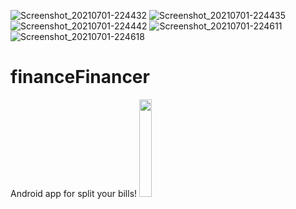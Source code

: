![Screenshot_20210701-224432](https://user-images.githubusercontent.com/47896458/124164692-96963580-dabe-11eb-8d53-4f5b4870f4cf.jpg)
![Screenshot_20210701-224435](https://user-images.githubusercontent.com/47896458/124164695-985ff900-dabe-11eb-8c1a-6609f92e594f.jpg)
![Screenshot_20210701-224442](https://user-images.githubusercontent.com/47896458/124164703-9a29bc80-dabe-11eb-91bd-2bc18e074e2a.jpg)
![Screenshot_20210701-224611](https://user-images.githubusercontent.com/47896458/124164713-9dbd4380-dabe-11eb-81a8-87c779497bca.jpg)
![Screenshot_20210701-224618](https://user-images.githubusercontent.com/47896458/124164730-a6157e80-dabe-11eb-8e7e-71dead326337.jpg)
# financeFinancer
Android app for split your bills!
<img src="https://user-images.githubusercontent.com/47896458/124164730-a6157e80-dabe-11eb-8e7e-71dead326337.jpg" width="20%"/>

